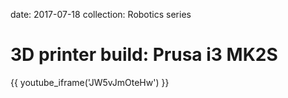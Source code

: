 date: 2017-07-18
collection: Robotics series

3D printer build: Prusa i3 MK2S
===============================

{{ youtube_iframe('JW5vJmOteHw') }}
